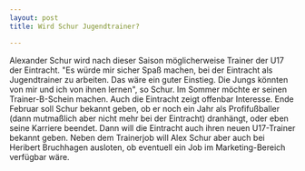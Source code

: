 ```yaml
---
layout: post
title: Wird Schur Jugendtrainer?

---
```


Alexander Schur wird nach dieser Saison möglicherweise Trainer der U17 der Eintracht. "Es würde mir sicher Spaß machen, bei der Eintracht als Jugendtrainer zu arbeiten. Das wäre ein guter Einstieg. Die Jungs könnten von mir und ich von ihnen lernen", so Schur. Im Sommer möchte er seinen Trainer-B-Schein machen. Auch die Eintracht zeigt offenbar Interesse. Ende Februar soll Schur bekannt geben, ob er noch ein Jahr als Profifußballer (dann mutmaßlich aber nicht mehr bei der Eintracht) dranhängt, oder eben seine Karriere beendet. Dann will die Eintracht auch ihren neuen U17-Trainer bekannt geben. Neben dem Trainerjob will Alex Schur aber auch bei Heribert Bruchhagen ausloten, ob eventuell ein Job im Marketing-Bereich verfügbar wäre. 


